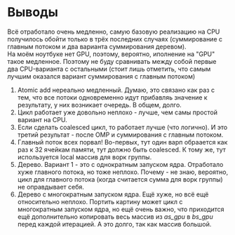 # Выводы  
Всё отработало очень медленно, самую базовую реализацию на CPU получилось обойти только в трёх последних случаях (суммирование с главным потоком и два варианта суммирования деревом).  
На моём ноутбуке нет GPU, поэтому, вероятно, иполнение на "GPU" такое медленное. Поэтому не буду сравнивать между собой первые два CPU-варианта с остальными (стоит лишь отметить, что самым лучшим оказался вариант суммирования с главным потоком)  
1. Atomic add нереально медленный. Думаю, это связано как раз с тем, что все потоки одновременно идут прибавляь значение к результату, у них возникает очередь. В общем, долго.  
2. Цикл работает уже довольно неплохо - лучше, чем самы простой вариант на CPU.    
3. Если сделать coalesced цикл, то работает лучше (что логично). И это третий результат - после OMP и суммирования с главным потоком.  
4. Главный поток всех порвал! Во-первых, тут один варп обраается как раз к 32 ячейкам памяти, тут должно быть coalesced. К тому же, тут используется local массив для ворк группы.  
5. Дерево. Вариант 1 - это с однократным запуском ядра. Отработало хуже главного потока, но тоже неплохо. Почему - не знаю, вероятно, цикл для главного потока (когда считается сумма для ворк группы) не оправдывает себя.  
6. Дерево с многократным запуском ядра. Ещё хуже, но всё ещё относительно неплохо. Портить картину может цикл с многократным запуском ядра, но ещё очень важно, что приходится ещё дополнительно копировать весь массив из *as_gpu* в *bs_gpu* перед каждой итерацией. А это долго, так как массив большой.